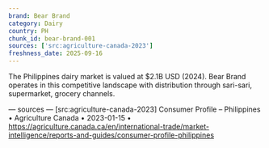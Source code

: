 ```yaml
---
brand: Bear Brand
category: Dairy
country: PH
chunk_id: bear-brand-001
sources: ['src:agriculture-canada-2023']
freshness_date: 2025-09-16
---
```


The Philippines dairy market is valued at $2.1B USD (2024). Bear Brand operates in this competitive landscape with distribution through sari-sari, supermarket, grocery channels.

— sources —
[src:agriculture-canada-2023] Consumer Profile – Philippines • Agriculture Canada • 2023-01-15 • https://agriculture.canada.ca/en/international-trade/market-intelligence/reports-and-guides/consumer-profile-philippines
